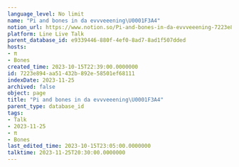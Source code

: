 ```yaml
---
language_level: No limit
name: "Pi and bones in da evvveeening\U0001F3A4"
notion_url: https://www.notion.so/Pi-and-bones-in-da-evvveeening-7223e894aa51432b892e58501ef68111
platform: Line Live Talk
parent_database_id: e9339446-880f-4ef0-8ad7-8ad1f507dded
hosts:
- π
- Bones
created_time: 2023-10-15T22:39:00.0000000
id: 7223e894-aa51-432b-892e-58501ef68111
indexDate: 2023-11-25
archived: false
object: page
title: "Pi and bones in da evvveeening\U0001F3A4"
parent_type: database_id
tags:
- Talk
- 2023-11-25
- π
- Bones
last_edited_time: 2023-10-15T23:05:00.0000000
talktime: 2023-11-25T20:30:00.0000000
---
```



   
   
   
   

   
























